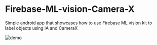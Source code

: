 # Firebase-ML-vision-Camera-X
Simple android app that showcases how to use Firebase ML vision kit to label objects using IA and CameraX


![demo](https://s5.gifyu.com/images/73458613_1009039842780495_3681957561713557504_n.gif)
